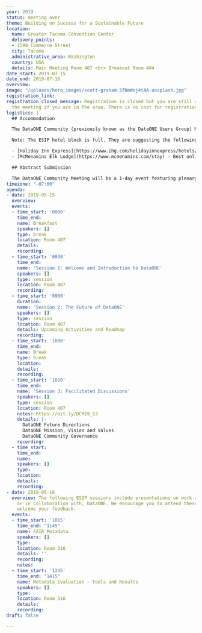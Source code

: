 ```yaml
---
year: 2019
status: meeting over
theme: Building on Success for a Sustainable Future
location:
  name: Greater Tacoma Convention Center
  delivery_points:
  - 1500 Commerce Street
  city: Tacoma
  administrative_area: Washington
  country: USA
  details: Main Meeting Room 407 <br> Breakout Room 404
date_start: 2019-07-15
date_end: 2019-07-16
overview: 
image: "/uploads/hero_images/scott-graham-5fNmWej4tAA-unsplash.jpg"
registration_link: 
registration_closed_message: Registration is closed but you are still welcome to join
  the meeting if you are in the area. There is no cost for registration for this meeting.
logistics: |-
  ## Accommodation

  The DataONE Community (previously known as the DataONE Users Group) Meeting is colocated with the Summer ESIP meeting and there is a single hotel block reserved. The official hotel of the meeting is Hotel Murano, located at 1320 Broadway, Tacoma, WA 98402. The group rate is $121 per night. Online and phone reservations will be accepted until June 17, 2019. Full information is available on the ESIP meeting page.

  Note: The ESIP hotel block is full. They are suggesting the following 2 hotels:

  - [Holiday Inn Express](https://www.ihg.com/holidayinnexpress/hotels/us/en/tacoma/seacs/hoteldetail) - Best online rate, non-member $149
  - [McMenamins Elk Lodge](https://www.mcmenamins.com/stay) - Best online rate, $177

  ## Abstract Submission

  The DataONE Community Meeting will be a 1-day event featuring plenary presentations, topical breakout sessions, and community-led discussions in addition to an early evening poster reception. Abstracts for talks and posters are solicited during the registration process. Talks will be approximately 10-15 minutes in duration, to be confirmed with development of the agenda. Oral presentations are not guaranteed and some submissions may be accepted as posters instead. Poster submissions will remain open until close of registration.
timezone: "-07:00"
agenda:
- date: 2019-05-15
  overview: 
  events:
  - time_start: '0800'
    time_end: 
    name: Breakfast
    speakers: []
    type: break
    location: Room 407
    details: 
    recording: 
  - time_start: '0830'
    time_end: 
    name: 'Session 1: Welcome and Introduction to DataONE'
    speakers: []
    type: session
    location: Room 407
    recording: 
  - time_start: '0900'
    duration: 
    name: 'Session 2: The Future of DataONE'
    speakers: []
    type: session
    location: Room 407
    details: Upcoming Activities and Roadmap
    recording: 
  - time_start: '1000'
    time_end: 
    name: Break
    type: break
    location: 
    details: 
    recording: 
  - time_start: '1020'
    time_end: 
    name: 'Session 3: Facilitated Discussions'
    speakers: []
    type: session
    location: Room 407
    notes: https://bit.ly/DCM19_S3
    details: |-
      DataONE Future Directions
      DataONE Mission, Vision and Values
      DataONE Community Governance
    recording: 
  - time_start: 
    time_end: 
    name: 
    speakers: []
    type: 
    location: 
    details: 
    recording: 
- date: 2019-05-16
  overview: The following ESIP sessions include presentations on work conducted by,
    or in collaboration with, DataONE. We encourage you to attend these sessions and
    welcome your feedback.
  events:
  - time_start: '1015'
    time_end: "1145"
    name: FAIR Metadata
    speakers: []
    type: 
    location: Room 316
    details: ''
    recording: 
    notes: 
  - time_start: '1245'
    time_end: "1415"
    name: Metadata Evaluation – Tools and Results
    speakers: []
    type: 
    location: Room 316
    details: 
    recording: 
draft: false

---
```

